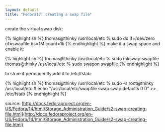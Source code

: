 ```yaml
---
layout: default
title: "Fedora17: creating a swap file"
---
```


create the virtual swap disk:

{% highlight sh %}
thomas@thinky /usr/local/etc % sudo dd if=/dev/zero of=swapfile bs=1M count=1k
{% endhighlight %}
make it a swap space and enable it:

{% highlight sh %}
thomas@thinky /usr/local/etc % sudo mkswap swapfile
thomas@thinky /usr/local/etc % sudo swapon swapfile
{% endhighlight %}

to store it permanently add it to /etc/fstab:

{% highlight sh %}
thomas@thinky /usr/local/etc % sudo -s
root@thinky /usr/local/etc # echo "/usr/local/etc/swapfile swap swap defaults 0 0" >> /etc/fstab
{% endhighlight %}

source:
[http://docs.fedoraproject.org/en-US/Fedora/14/html/Storage_Administration_Guide/s2-swap-creating-file.html](http://docs.fedoraproject.org/en-US/Fedora/14/html/Storage_Administration_Guide/s2-swap-creating-file.html)

